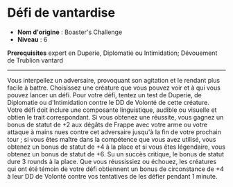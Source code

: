 # Défi de vantardise

 * **Nom d'origine** : Boaster's Challenge
 * **Niveau** : 6


<p><span id="ctl00_MainContent_DetailedOutput"><strong>Prerequisites</strong> expert en Duperie, Diplomatie ou Intimidation; Dévouement de Trublion vantard<br></span></p>
<hr>
<p>Vous interpellez un adversaire, provoquant son agitation et le rendant plus facile à battre. Choisissez une créature que vous pouvez voir et à qui vous pouvez lancer un défi. Pour votre défi, tentez un test de Duperie, de Diplomatie ou d'Intimidation contre le DD de Volonté de cette créature. Votre défi doit inclure une composante linguistique, audible ou visuelle et obtien le trait correspondant. Si vous obtenez une réussite, vous gagnez un bonus de statut de +2 aux dégâts de Frappe avec votre arme ou votre attaque à mains nues contre cet adversaire jusqu'à la fin de votre prochain tour ; si vous êtes maître dans la compétence que vous avez utilisé, vous obtenez un bonus de statut de +4 à la place et si vous êtes légendaire, vous obtenez un bonus de statut de +6. Su un succès critique, le bonus de statut dure 3 rounds à la place. Que vous réussissiez ou échouez, les créatures qui ont été témoin de votre défi obtiennent un bonus de circonstance de +4 à leur DD de Volonté contre vos tentatives de les défier pendant 1 minute.&nbsp;</p>